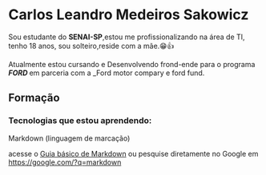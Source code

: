 # Carlos Leandro Medeiros Sakowicz

Sou estudante do **SENAI-SP**,estou me profissionalizando na área de TI, tenho 18 anos, sou solteiro,reside com a mãe.😁👍

Atualmente estou cursando e Desenvolvendo frond-ende para o programa **_FORD <ENTER>_** em parceria com a _Ford motor compary e ford fund.

## Formação

### Tecnologias que estou aprendendo:

Markdown (linguagem de marcação)

acesse o [Guia básico de Markdown](https://docs.pipz.com/central-de-ajuda/learning-center/guia-basico-de-markdown#open) ou pesquise  diretamente no Google em <https://google.com/?q=markdown>

<!-- Esse exemplo acima é o equivalente em HTML a:
  <a href="https://docs.pipz.com/central-de-ajuda/learning-center/guia-basico-de-markdown#open">Guia básica de Markdown</a>
-->

<!-- 
**Carlos-Leandro-medeiros/Carlos-Leandro-medeiros** is a ✨ _special_ ✨ repository because its `README.md` (this file) appears on your GitHub profile.

Here are some ideas to get you started:

- 🔭 I’m currently working on ...
- 🌱 I’m currently learning ...
- 👯 I’m looking to collaborate on ...
- 🤔 I’m looking for help with ...
- 💬 Ask me about ...
- 📫 How to reach me: ...
- 😄 Pronouns: ...
- ⚡ Fun fact: ...
-->
